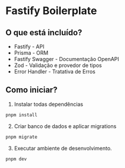 # Fastify Boilerplate

## O que está incluído?

- Fastify - API
- Prisma - ORM
- Fastify Swagger - Documentação OpenAPI
- Zod - Validação e provedor de tipos
- Error Handler - Tratativa de Erros

## Como iniciar?

1. Instalar todas dependências

```bash
pnpm install
```

2. Criar banco de dados e aplicar migrations

```bash
pnpm migrate
```

3. Executar ambiente de desenvolvimento.

```bash
pnpm dev
```

